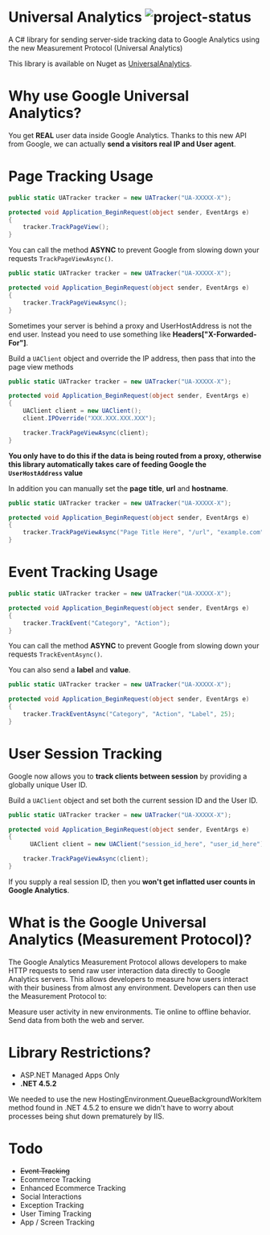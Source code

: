 Universal Analytics ![project-status](http://stillmaintained.com/echovoice/UniversalAnalytics.png)
============

A C# library for sending server-side tracking data to Google Analytics using the new Measurement Protocol (Universal Analytics)

This library is available on Nuget as [UniversalAnalytics](https://www.nuget.org/packages/UniversalAnalytics).



Why use Google Universal Analytics?
============================
You get **REAL** user data inside Google Analytics.
Thanks to this new API from Google, we can actually **send a visitors real IP and User agent**.


Page Tracking Usage
============================

```csharp
public static UATracker tracker = new UATracker("UA-XXXXX-X");

protected void Application_BeginRequest(object sender, EventArgs e)
{
	tracker.TrackPageView();
}
```

You can call the method **ASYNC** to prevent Google from slowing down your requests ```TrackPageViewAsync()```.

```csharp
public static UATracker tracker = new UATracker("UA-XXXXX-X");

protected void Application_BeginRequest(object sender, EventArgs e)
{
	tracker.TrackPageViewAsync();
}
```

Sometimes your server is behind a proxy and UserHostAddress is not the end user.
Instead you need to use something like **Headers["X-Forwarded-For"]**.

Build a ```UAClient``` object and override the IP address, then pass that into the page view methods

```csharp
public static UATracker tracker = new UATracker("UA-XXXXX-X");

protected void Application_BeginRequest(object sender, EventArgs e)
{
	UAClient client = new UAClient(); 
    client.IPOverride("XXX.XXX.XXX.XXX");

    tracker.TrackPageViewAsync(client);
}
```

**You only have to do this if the data is being routed from a proxy, otherwise this library automatically takes care of feeding Google the ```UserHostAddress``` value**

In addition you can manually set the **page** **title**, **url** and **hostname**.

```csharp
public static UATracker tracker = new UATracker("UA-XXXXX-X");

protected void Application_BeginRequest(object sender, EventArgs e)
{
	tracker.TrackPageViewAsync("Page Title Here", "/url", "example.com");
}
```


Event Tracking Usage
============================

```csharp
public static UATracker tracker = new UATracker("UA-XXXXX-X");

protected void Application_BeginRequest(object sender, EventArgs e)
{
	tracker.TrackEvent("Category", "Action");
}
```

You can call the method **ASYNC** to prevent Google from slowing down your requests ```TrackEventAsync()```.

You can also send a **label** and **value**.

```csharp
public static UATracker tracker = new UATracker("UA-XXXXX-X");

protected void Application_BeginRequest(object sender, EventArgs e)
{
	tracker.TrackEventAsync("Category", "Action", "Label", 25);
}
```


User Session Tracking
============================

Google now allows you to **track clients between session** by providing a globally unique User ID.

Build a ```UAClient``` object and set both the current session ID and the User ID.

```csharp
public static UATracker tracker = new UATracker("UA-XXXXX-X");

protected void Application_BeginRequest(object sender, EventArgs e)
{
	  UAClient client = new UAClient("session_id_here", "user_id_here");

    tracker.TrackPageViewAsync(client);
}
```

If you supply a real session ID, then you **won't get inflatted user counts in Google Analytics**.


What is the Google Universal Analytics (Measurement Protocol)?
============================
The Google Analytics Measurement Protocol allows developers to make HTTP requests to send raw user interaction data directly to Google Analytics servers. This allows developers to measure how users interact with their business from almost any environment. Developers can then use the Measurement Protocol to:

Measure user activity in new environments.
Tie online to offline behavior.
Send data from both the web and server.

[1]: https://developers.google.com/analytics/devguides/collection/protocol/v1/


Library Restrictions?
============================
 - ASP.NET Managed Apps Only
 - **.NET 4.5.2**

We needed to use the new HostingEnvironment.QueueBackgroundWorkItem method found in .NET 4.5.2 to ensure we didn't have to worry about processes being shut down prematurely by IIS.


Todo
============================
* ~~Event Tracking~~
* Ecommerce Tracking
* Enhanced Ecommerce Tracking
* Social Interactions
* Exception Tracking
* User Timing Tracking
* App / Screen Tracking
